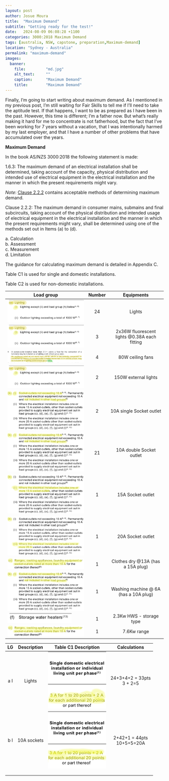 ```yaml
---
layout: post
author: Josue Moura
title:  "Maximum Demand"
subtitle: "Getting ready for the test!"
date:   2024-08-09 06:08:28 +1100
categories: 3000:2018 Maximum Demand
tags: [australia, NSW, capstone, preparation,Maximum-demand]
location: "Sydney - Australia"
permalink: "maximum-demand"
images:
  banner:
    file:         "md.jpg"
    alt_text:     ""
    caption:      "Maximum Demand"
    title:        "Maximum Demand"
---
```


<style>
  .ct {
    text-align: center;
    vertical-align: middle;
  }
</style>

Finally, I’m going to start writing about maximum demand. As I mentioned in my previous post, I’m still waiting for Fair Skills to tell me if I’ll need to take the aptitude test. If that happens, I want to be as prepared as I have been in the past. However, this time is different; I’m a father now. But what’s really making it hard for me to concentrate is not fatherhood, but the fact that I’ve been working for 7 years without a vacation, that I was intentionally harmed by my last employer, and that I have a number of other problems that have accumulated over the years.

**Maximum Demand**

In the book AS/NZS 3000:2018 the following statement is made:


1.6.3: The maximum demand of an electrical installation shall be determined, taking account of the capacity, physical distribution and intended use of electrical equipment in the electrical installation and the manner in which the present requirements might vary.

<i>Note</i>: <u>Clause 2.2.2</u> contains acceptable methods of determining maximum demand.

Clause 2.2.2: The maximum demand in consumer mains, submains and final subcircuits, taking account of the physical distribution and intended usage of electrical equipment in the electrical installation and the manner in which the present requirements might vary, shall be determined using one of the methods set out in Items (a) to (d). 

a. Calculation  
b. Assessment  
c. Measurement  
d. Limitation  

The guidance for calculating maximum demand is detailed in Appendix C.

Table C1 is used for single and domestic installations.

Table C2 is used for non-domestic installations.


<div class="table-wrapper">
                            <table class="alt">
                              <thead>
                                <tr>
                                  <th>Load group</th>
                                  <th>Number</th>
                                  <th>Equipments</th>
                                </tr>
                              </thead>
                              <tbody>
                                <tr>
                                  <td><span class="image fit"><img src= "assets/images/capstone/md/loadgroup_light.png" alt="" /></span>
                                  </td>
                                  <td class="ct">24</td>
                                  <td class="ct">Lights</td>
                                </tr>
                                <tr>
                                  <td><span class="image fit"><img src= "assets/images/capstone/md/loadgroup_light.png" alt="" /></span></td>
                                  <td class="ct">3</td>
                                  <td class="ct">2x36W fluorescent lights @0.38A each fitting</td>
                                </tr>
                                <tr>
                                  <td><span class="image fit"><img src= "assets/images/capstone/md/loadgroup_light_fan.png" alt="" />
                                  </span></td>
                                  <td class="ct">4</td>
                                  <td class="ct">80W ceiling fans</td>
                                </tr>
                                <tr>
                                  <td><span class="image fit"><img src= "assets/images/capstone/md/loadgroup_light.png" alt="" /></span>
                                  </td>
                                  <td class="ct">2</td>
                                  <td class="ct">150W external lights</td>
                                </tr>
                                <tr>
                                  <td><span class="image fit"><img src= "assets/images/capstone/md/socketoutlet.png" alt="" /></span></td>
                                  <td class="ct">2</td>
                                  <td class="ct">10A single Socket outlet</td>
                                </tr>
                                <tr>
                                  <td><span class="image fit"><img src= "assets/images/capstone/md/socketoutlet.png" alt="" /></span></td>
                                  <td class="ct">21</td>
                                  <td class="ct">10A double Socket outlet</td>
                                </tr>
                                <tr>
                                  <td><span class="image fit"><img src= "assets/images/capstone/md/socketoutlet2.png" alt="" /></span></td>
                                  <td class="ct">1</td>
                                  <td class="ct">15A Socket outlet</td>
                                </tr>
                                <tr>
                                  <td><span class="image fit"><img src= "assets/images/capstone/md/socketoutlet3.png" alt="" /></span></td>
                                  <td class="ct">1</td>
                                  <td class="ct">20A Socket outlet</td>
                                </tr>
                                <tr>
                                  <td><span class="image fit"><img src= "assets/images/capstone/md/appliancemorethan10a.png" alt="" /></span></td>
                                  <td class="ct">1</td>
                                  <td class="ct">Clothes dry @13A (has a 15A plug)</td>
                                </tr>
                                <tr>
                                  <td><span class="image fit"><img src= "assets/images/capstone/md/socketoutlet.png" alt="" /></span></td>
                                  <td class="ct">1</td>
                                  <td class="ct">Washing machine @ 6A (has a 10A plug)</td>
                                </tr>
                                <tr>
                                  <td><span class="image fit"><img src= "assets/images/capstone/md/SWH.png" alt="" /></span></td>
                                  <td class="ct">1</td>
                                  <td class="ct">2.3Kw HWS - storage type</td>
                                </tr>
                                <tr>
                                  <td><span class="image fit"><img src= "assets/images/capstone/md/appliancemorethan10a.png" alt="" /></span></td>
                                  <td class="ct">1</td>
                                  <td class="ct">7.6Kw range</td>
                                </tr>
                              </tbody>
                            </table>
                          </div>

<div class="table-wrapper">
                            <table class="alt">
                              <thead>
                                <tr>
                                  <th>LG</th>
                                  <th>Description</th>
                                  <th>Table C1 Description</th>
                                  <th>Calculations</th>
                                </tr>
                              </thead>
                              <tbody>
                                <tr>
                                  <td class="ct">a I</td>
                                  <td class="ct">Lights</td>
                                  <td><span class="image fit"><img src= "assets/images/capstone/md/LGdescription01.png" alt="" /></span></td>
                                  <td class="ct">24+3+4+2 = 33pts<br />3 + 2=5 </td>
                                </tr>
                                <tr>
                                  <td class="ct">b I</td>
                                  <td class="ct">10A sockets</td>
                                  <td><span class="image fit"><img src= "assets/images/capstone/md/LGdescription02.png" alt="" /></span></td>
                                  <td class="ct">2+42+1 = 44pts <br />10+5+5=20A</td>
                                </tr>
                                <tr>
                                  <td></td>
                                  <td> </td>
                                  <td></td>
                                </tr>
                                <tr>
                                  <td></td>
                                  <td></td>
                                  <td></td>
                                </tr>
                                <tr>
                                  <td></td>
                                  <td></td>
                                  <td></td>
                                </tr>
                              </tbody>
                            </table>
                          </div>
